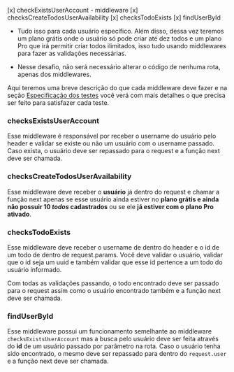 [x] checkExistsUserAccount - middleware
[x] checksCreateTodosUserAvailability
[x] checksTodoExists
[x] findUserById

- Tudo isso para cada usuário específico. Além disso, dessa vez teremos um plano grátis onde o usuário só pode criar até dez todos e um plano Pro que irá permitir criar todos ilimitados, isso tudo usando middlewares para fazer as validações necessárias.

- Nesse desafio, não será necessário alterar o código de nenhuma rota, apenas dos middlewares.

Aqui teremos uma breve descrição do que cada middleware deve fazer e na seção [Especificação dos testes](https://www.notion.so/Desafio-02-Trabalhando-com-middlewares-4f89bf538c2e4ee291382b92bdc36790) você verá com mais detalhes o que precisa ser feito para satisfazer cada teste.

### checksExistsUserAccount
Esse middleware é responsável por receber o username do usuário pelo header e validar se existe ou não um usuário com o username passado. Caso exista, o usuário deve ser repassado para o request e a função next deve ser chamada.

### checksCreateTodosUserAvailability
Esse middleware deve receber o **usuário** já dentro do request e chamar a função next apenas se esse usuário ainda estiver no **plano grátis e ainda não possuir 10 *todos* cadastrados** ou se ele **já estiver com o plano Pro ativado**.

### checksTodoExists
Esse middleware deve receber o username de dentro do header e o id de um todo de dentro de request.params. Você deve validar o usuário, validar que o id seja um uuid e também validar que esse id pertence a um todo do usuário informado.

Com todas as validações passando, o todo encontrado deve ser passado para o request assim como o usuário encontrado também e a função next deve ser chamada.
### findUserById
Esse middleware possui um funcionamento semelhante ao middleware `checksExistsUserAccount` mas a busca pelo usuário deve ser feita através do **id** de um usuário passado por parâmetro na rota. Caso o usuário tenha sido encontrado, o mesmo deve ser repassado para dentro do `request.user` e a função next deve ser chamada.